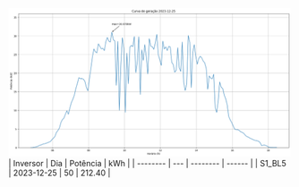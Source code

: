 ![My Image](25_12_2023-S1_BL5.png)
| Inversor | Dia | Potência | kWh    |
| -------- | --- | -------- | ------ |
| S1_BL5       | 2023-12-25  | 50       | 212.40 |